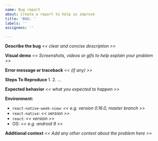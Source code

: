 ```yaml
---
name: Bug report
about: Create a report to help us improve
title: 'BUG: '
labels: ''
assignees: ''

---
```


**Describe the bug**
_<< clear and concise description >>_

**Visual demo**
_<< Screenshots, videos or gifs to help explain your problem >>_

**Error message or traceback**
_<< (if any) >>_

**Steps To Reproduce**
  1.
  2.
  ...

**Expected behavior**
_<< what you expected to happen >>_

**Environment:**
 - `react-native-week-view`: _<< e.g. version 0.16.0, master branch >>_
 - `react-native`: _<< version >>_
 - `react`: _<< version >>_
 - OS: _<< e.g. android 9 >>_

**Additional context**
_<< Add any other context about the problem here >>_
